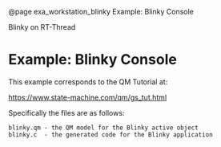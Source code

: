 @page exa_workstation_blinky Example: Blinky Console

Blinky on RT-Thread

# Example: Blinky Console

This example corresponds to the QM Tutorial at:

https://www.state-machine.com/qm/gs_tut.html


Specifically the files are as follows:

```
blinky.qm - the QM model for the Blinky active object
blinky.c  - the generated code for the Blinky application
```
